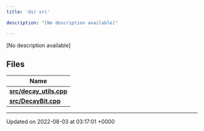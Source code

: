 ```yaml
---
title: 'dir src'

description: "[No description available]"

---
```







[No description available]

## Files

| Name           |
| -------------- |
| **[src/decay_utils.cpp](/documentation/code/main/files/decay__utils_8cpp/#file-decay-utils.cpp)**  |
| **[src/DecayBit.cpp](/documentation/code/main/files/decaybit_8cpp/#file-decaybit.cpp)**  |






-------------------------------

Updated on 2022-08-03 at 03:17:01 +0000
